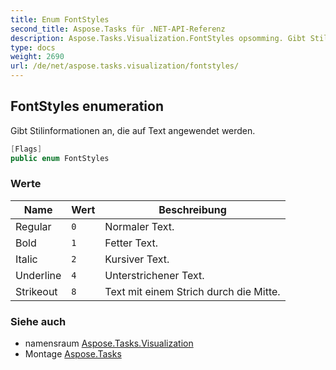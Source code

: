 ```yaml
---
title: Enum FontStyles
second_title: Aspose.Tasks für .NET-API-Referenz
description: Aspose.Tasks.Visualization.FontStyles opsomming. Gibt Stilinformationen an die auf Text angewendet werden.
type: docs
weight: 2690
url: /de/net/aspose.tasks.visualization/fontstyles/
---
```

## FontStyles enumeration

Gibt Stilinformationen an, die auf Text angewendet werden.

```csharp
[Flags]
public enum FontStyles
```

### Werte

| Name | Wert | Beschreibung |
| --- | --- | --- |
| Regular | `0` | Normaler Text. |
| Bold | `1` | Fetter Text. |
| Italic | `2` | Kursiver Text. |
| Underline | `4` | Unterstrichener Text. |
| Strikeout | `8` | Text mit einem Strich durch die Mitte. |

### Siehe auch

* namensraum [Aspose.Tasks.Visualization](../../aspose.tasks.visualization/)
* Montage [Aspose.Tasks](../../)


